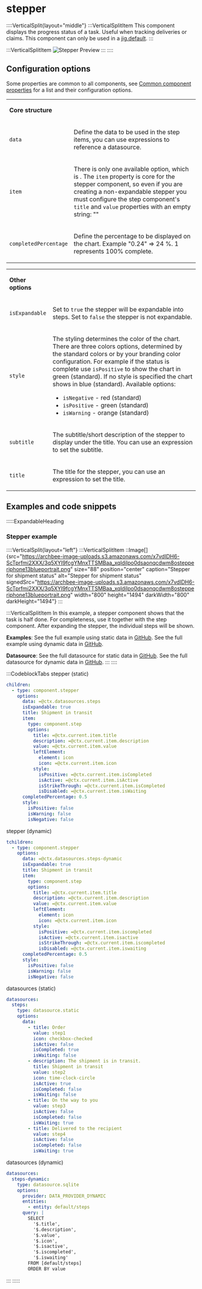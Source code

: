 # stepper

::::VerticalSplit{layout="middle"}
:::VerticalSplitItem
This component displays the progress status of a task. Useful when tracking deliveries or claims. This component can only be used in a [jig.default](<./../Jig Types/jig_default.md>).
:::

:::VerticalSplitItem
![Stepper Preview](https://archbee-image-uploads.s3.amazonaws.com/x7vdIDH6-ScTprfmi2XXX/lRGV6B3arl4EitmWCT0SE_stepper.png "Stepper Preview")
:::
::::

## Configuration options

Some properties are common to all components, see [Common component properties]() for a list and their configuration options.

<table isTableHeaderOn="true" selectedColumns="" selectedRows="" selectedTable="false" columnWidths="202">
  <tr>
    <td selected="false" align="left">
      <p><strong>Core structure</strong></p>
    </td>
    <td selected="false" align="left">
    </td>
  </tr>
  <tr>
    <td selected="false" align="left">
      <p><code>data</code></p>
    </td>
    <td selected="false" align="left">
      <p>Define the data to be used in the step items, you can use expressions to reference a datasource.</p>
    </td>
  </tr>
  <tr>
    <td selected="false" align="left">
      <p><code>item</code></p>
    </td>
    <td selected="false" align="left">
      <p>There is only one available option, which is . The <code>item</code> property is core for the stepper component, so even if you are creating a non-expandable stepper you must configure the step component's <code>title</code> and <code>value</code> properties with an empty string: ""</p>
    </td>
  </tr>
  <tr>
    <td selected="false" align="left">
      <p><code>completedPercentage</code></p>
    </td>
    <td selected="false" align="left">
      <p>Define the percentage to be displayed on the chart. Example "0.24" => 24 %. 1 represents 100% complete.</p>
    </td>
  </tr>
</table>

<table isTableHeaderOn="true" selectedColumns="" selectedRows="" selectedTable="false" columnWidths="197">
  <tr>
    <td selected="false" align="left">
      <p><strong>Other options</strong></p>
    </td>
    <td selected="false" align="left">
    </td>
  </tr>
  <tr>
    <td selected="false" align="left">
      <p><code>isExpandable</code></p>
    </td>
    <td selected="false" align="left">
      <p>Set to <code>true</code> the stepper will be expandable into steps. Set to <code>false</code> the stepper is not expandable.</p>
    </td>
  </tr>
  <tr>
    <td selected="false" align="left">
      <p><code>style</code></p>
    </td>
    <td selected="false" align="left">
      <p>The styling determines the color of the chart. There are three colors options, determined by the standard colors or by your branding color configuration. For example if the status is complete use <code>isPositive</code> to show the chart in green (standard). If no style is specified the chart shows in blue (standard).
      Available options:</p>
      <ul>
      <li><code>isNegative</code> - red (standard)</li>
      <li><code>isPositive</code> -  green (standard)</li>
      <li><code>isWarning</code> - orange (standard)</li>
      </ul>
    </td>
  </tr>
  <tr>
    <td selected="false" align="left">
      <p><code>subtitle</code></p>
    </td>
    <td selected="false" align="left">
      <p>The subtitle/short description of the stepper to display under the title. You can use an expression to set the subtitle.</p>
    </td>
  </tr>
  <tr>
    <td selected="false" align="left">
      <p><code>title</code></p>
    </td>
    <td selected="false" align="left">
      <p>The title for the stepper, you can use an expression to set the title.</p>
    </td>
  </tr>
</table>

## Examples and code snippets

:::::ExpandableHeading
### Stepper example

::::VerticalSplit{layout="left"}
:::VerticalSplitItem
::Image[]{src="https://archbee-image-uploads.s3.amazonaws.com/x7vdIDH6-ScTprfmi2XXX/3q5XYI9fcgYMnxTTSMBaa_xqldilpo0dsaonqcdwm8ostepperiphone13blueportrait.png" size="88" position="center" caption="Stepper for shipment status" alt="Stepper for shipment status" signedSrc="https://archbee-image-uploads.s3.amazonaws.com/x7vdIDH6-ScTprfmi2XXX/3q5XYI9fcgYMnxTTSMBaa_xqldilpo0dsaonqcdwm8ostepperiphone13blueportrait.png" width="800" height="1494" darkWidth="800" darkHeight="1494"}
:::

:::VerticalSplitItem
In this example, a stepper component shows that the task is half done. For completeness, use it together with the step component. After expanding the stepper, the individual steps will be shown.

**Examples**:
See the full example using static data in [GitHub](https://github.com/jigx-com/jigx-samples/blob/main/quickstart/jigx-samples/jigs/jigx-components/stepper/static-data/stepper-example/stepper-example.jigx).
See the full example using dynamic data in [GitHub](https://github.com/jigx-com/jigx-samples/blob/main/quickstart/jigx-samples/jigs/jigx-components/stepper/dynamic-data/stepper-example/stepper-example-dynamic.jigx).

**Datasource**:
See the full datasource for static data in [GitHub](https://github.com/jigx-com/jigx-samples/blob/main/quickstart/jigx-samples/datasources/adhoc-components/steps.jigx).
See the full datasource for dynamic data in [GitHub](https://github.com/jigx-com/jigx-samples/blob/main/quickstart/jigx-samples/datasources/adhoc-components/steps-dynamic.jigx).
:::
::::

:::CodeblockTabs
stepper (static)

```yaml
children:
  - type: component.stepper
    options:
      data: =@ctx.datasources.steps
      isExpandable: true
      title: Shipment in transit
      item:
        type: component.step
        options:
          title: =@ctx.current.item.title
          description: =@ctx.current.item.description
          value: =@ctx.current.item.value 
          leftElement:
            element: icon
            icon: =@ctx.current.item.icon
          style:
            isPositive: =@ctx.current.item.isCompleted
            isActive: =@ctx.current.item.isActive
            isStrikeThrough: =@ctx.current.item.isCompleted
            isDisabled: =@ctx.current.item.isWaiting
      completedPercentage: 0.5
      style:  
        isPositive: false
        isWarning: false
        isNegative: false
```

stepper (dynamic)

```yaml
tchildren:
  - type: component.stepper
    options:
      data: =@ctx.datasources.steps-dynamic
      isExpandable: true
      title: Shipment in transit
      item:
        type: component.step
        options:
          title: =@ctx.current.item.title
          description: =@ctx.current.item.description
          value: =@ctx.current.item.value 
          leftElement:
            element: icon
            icon: =@ctx.current.item.icon
          style:
            isPositive: =@ctx.current.item.iscompleted
            isActive: =@ctx.current.item.isactive
            isStrikeThrough: =@ctx.current.item.iscompleted
            isDisabled: =@ctx.current.item.iswaiting
      completedPercentage: 0.5
      style:  
        isPositive: false
        isWarning: false
        isNegative: false
```

datasources (static)

```yaml
datasources:
  steps:
    type: datasource.static
    options:
      data:
        - title: Order
          value: step1
          icon: checkbox-checked
          isActive: false
          isCompleted: true
          isWaiting: false
        - description: The shipment is in transit.
          title: Shipment in transit
          value: step2
          icon: time-clock-circle
          isActive: true
          isCompleted: false
          isWaiting: false
        - title: On the way to you
          value: step3
          isActive: false
          isCompleted: false
          isWaiting: true
        - title: Delivered to the recipient
          value: step4
          isActive: false
          isCompleted: false
          isWaiting: true
```

datasources (dynamic)

```yaml
datasources:
  steps-dynamic:
    type: datasource.sqlite
    options:
      provider: DATA_PROVIDER_DYNAMIC
      entities:
        - entity: default/steps
      query: |
        SELECT
          '$.title',
          '$.description',
          '$.value',
          '$.icon',
          '$.isactive',
          '$.iscompleted',
          '$.iswaiting'
        FROM [default/steps]
        ORDER BY value
```
:::
:::::

